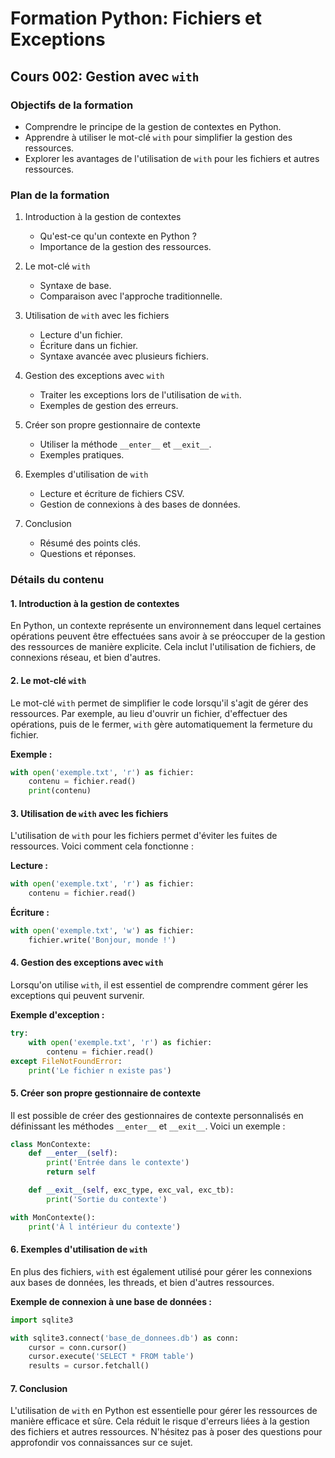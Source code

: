 # Formation Python: Fichiers et Exceptions

## Cours 002: Gestion avec `with`

### Objectifs de la formation
- Comprendre le principe de la gestion de contextes en Python.
- Apprendre à utiliser le mot-clé `with` pour simplifier la gestion des ressources.
- Explorer les avantages de l'utilisation de `with` pour les fichiers et autres ressources.

### Plan de la formation
1. Introduction à la gestion de contextes
   - Qu'est-ce qu'un contexte en Python ?
   - Importance de la gestion des ressources.

2. Le mot-clé `with`
   - Syntaxe de base.
   - Comparaison avec l'approche traditionnelle.

3. Utilisation de `with` avec les fichiers
   - Lecture d'un fichier.
   - Écriture dans un fichier.
   - Syntaxe avancée avec plusieurs fichiers.

4. Gestion des exceptions avec `with`
   - Traiter les exceptions lors de l'utilisation de `with`.
   - Exemples de gestion des erreurs.

5. Créer son propre gestionnaire de contexte
   - Utiliser la méthode `__enter__` et `__exit__`.
   - Exemples pratiques.

6. Exemples d'utilisation de `with`
   - Lecture et écriture de fichiers CSV.
   - Gestion de connexions à des bases de données.

7. Conclusion
   - Résumé des points clés.
   - Questions et réponses.

### Détails du contenu

#### 1. Introduction à la gestion de contextes
En Python, un contexte représente un environnement dans lequel certaines opérations peuvent être effectuées sans avoir à se préoccuper de la gestion des ressources de manière explicite. Cela inclut l'utilisation de fichiers, de connexions réseau, et bien d'autres.

#### 2. Le mot-clé `with`
Le mot-clé `with` permet de simplifier le code lorsqu'il s'agit de gérer des ressources. Par exemple, au lieu d'ouvrir un fichier, d'effectuer des opérations, puis de le fermer, `with` gère automatiquement la fermeture du fichier.

**Exemple :**
```python
with open('exemple.txt', 'r') as fichier:
    contenu = fichier.read()
    print(contenu)
```

#### 3. Utilisation de `with` avec les fichiers
L'utilisation de `with` pour les fichiers permet d'éviter les fuites de ressources. Voici comment cela fonctionne :

**Lecture :**
```python
with open('exemple.txt', 'r') as fichier:
    contenu = fichier.read()
```

**Écriture :**
```python
with open('exemple.txt', 'w') as fichier:
    fichier.write('Bonjour, monde !')
```

#### 4. Gestion des exceptions avec `with`
Lorsqu'on utilise `with`, il est essentiel de comprendre comment gérer les exceptions qui peuvent survenir.

**Exemple d'exception :**
```python
try:
    with open('exemple.txt', 'r') as fichier:
        contenu = fichier.read()
except FileNotFoundError:
    print('Le fichier n existe pas')
```

#### 5. Créer son propre gestionnaire de contexte
Il est possible de créer des gestionnaires de contexte personnalisés en définissant les méthodes `__enter__` et `__exit__`. Voici un exemple :

```python
class MonContexte:
    def __enter__(self):
        print('Entrée dans le contexte')
        return self

    def __exit__(self, exc_type, exc_val, exc_tb):
        print('Sortie du contexte')

with MonContexte():
    print('À l intérieur du contexte')
```

#### 6. Exemples d'utilisation de `with`
En plus des fichiers, `with` est également utilisé pour gérer les connexions aux bases de données, les threads, et bien d'autres ressources.

**Exemple de connexion à une base de données :**
```python
import sqlite3

with sqlite3.connect('base_de_donnees.db') as conn:
    cursor = conn.cursor()
    cursor.execute('SELECT * FROM table')
    results = cursor.fetchall()
```

#### 7. Conclusion
L'utilisation de `with` en Python est essentielle pour gérer les ressources de manière efficace et sûre. Cela réduit le risque d'erreurs liées à la gestion des fichiers et autres ressources. N'hésitez pas à poser des questions pour approfondir vos connaissances sur ce sujet.